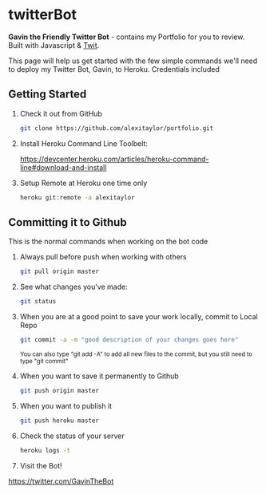 # twitterBot

**Gavin the Friendly Twitter Bot** - contains my Portfolio for you to review. Built with Javascript & [Twit].

This page will help us get started with the few simple commands we'll need to deploy my Twitter Bot, Gavin, to Heroku.
Credentials included

Getting Started
---------------

1. Check it out from GitHub

    ```sh
    git clone https://github.com/alexitaylor/portfolio.git
    ```

2. Install Heroku Command Line Toolbelt:

    https://devcenter.heroku.com/articles/heroku-command-line#download-and-install
    
3. Setup Remote at Heroku one time only

    ```sh
    heroku git:remote -a alexitaylor
    ```
    
Committing it to Github
-----------------------
This is the normal commands when working on the bot code

1. Always pull before push when working with others

    ```sh
    git pull origin master
    ```
    
2. See what changes you've made:
    
    ```sh
    git status
    ```
    
3. When you are at a good point to save your work locally, commit to Local Repo

    ```sh
    git commit -a -m "good description of your changes goes here"
    ```
    <sup>You can also type "git add -A" to add all new files to the commit, but you still need to type "git commit"</sup>

4. When you want to save it permanently to Github

    ```sh
    git push origin master
    ```

5. When you want to publish it

    ```sh
    git push heroku master
    ```

6. Check the status of your server

    ```sh
    heroku logs -t
    ```

7. Visit the Bot!

https://twitter.com/GavinTheBot

[Twit]:https://www.npmjs.com/package/twit

